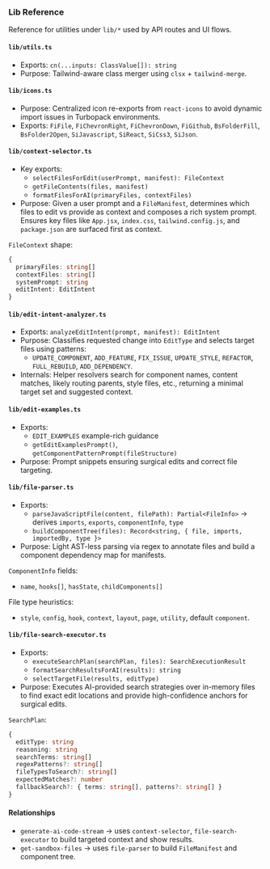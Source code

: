 ### Lib Reference

Reference for utilities under `lib/*` used by API routes and UI flows.

#### `lib/utils.ts`
- Exports: `cn(...inputs: ClassValue[]): string`
- Purpose: Tailwind-aware class merger using `clsx` + `tailwind-merge`.

#### `lib/icons.ts`
- Purpose: Centralized icon re-exports from `react-icons` to avoid dynamic import issues in Turbopack environments.
- Exports: `FiFile`, `FiChevronRight`, `FiChevronDown`, `FiGithub`, `BsFolderFill`, `BsFolder2Open`, `SiJavascript`, `SiReact`, `SiCss3`, `SiJson`.

#### `lib/context-selector.ts`
- Key exports:
  - `selectFilesForEdit(userPrompt, manifest): FileContext`
  - `getFileContents(files, manifest)`
  - `formatFilesForAI(primaryFiles, contextFiles)`
- Purpose: Given a user prompt and a `FileManifest`, determines which files to edit vs provide as context and composes a rich system prompt. Ensures key files like `App.jsx`, `index.css`, `tailwind.config.js`, and `package.json` are surfaced first as context.

`FileContext` shape:
```ts
{
  primaryFiles: string[]
  contextFiles: string[]
  systemPrompt: string
  editIntent: EditIntent
}
```

#### `lib/edit-intent-analyzer.ts`
- Exports: `analyzeEditIntent(prompt, manifest): EditIntent`
- Purpose: Classifies requested change into `EditType` and selects target files using patterns:
  - `UPDATE_COMPONENT`, `ADD_FEATURE`, `FIX_ISSUE`, `UPDATE_STYLE`, `REFACTOR`, `FULL_REBUILD`, `ADD_DEPENDENCY`.
- Internals: Helper resolvers search for component names, content matches, likely routing parents, style files, etc., returning a minimal target set and suggested context.

#### `lib/edit-examples.ts`
- Exports:
  - `EDIT_EXAMPLES` example-rich guidance
  - `getEditExamplesPrompt()`, `getComponentPatternPrompt(fileStructure)`
- Purpose: Prompt snippets ensuring surgical edits and correct file targeting.

#### `lib/file-parser.ts`
- Exports:
  - `parseJavaScriptFile(content, filePath): Partial<FileInfo>` → derives `imports`, `exports`, `componentInfo`, `type`
  - `buildComponentTree(files): Record<string, { file, imports, importedBy, type }>`
- Purpose: Light AST-less parsing via regex to annotate files and build a component dependency map for manifests.

`ComponentInfo` fields:
- `name`, `hooks[]`, `hasState`, `childComponents[]`

File type heuristics:
- `style`, `config`, `hook`, `context`, `layout`, `page`, `utility`, default `component`.

#### `lib/file-search-executor.ts`
- Exports:
  - `executeSearchPlan(searchPlan, files): SearchExecutionResult`
  - `formatSearchResultsForAI(results): string`
  - `selectTargetFile(results, editType)`
- Purpose: Executes AI-provided search strategies over in-memory files to find exact edit locations and provide high-confidence anchors for surgical edits.

`SearchPlan`:
```ts
{
  editType: string
  reasoning: string
  searchTerms: string[]
  regexPatterns?: string[]
  fileTypesToSearch?: string[]
  expectedMatches?: number
  fallbackSearch?: { terms: string[], patterns?: string[] }
}
```

#### Relationships

- `generate-ai-code-stream` → uses `context-selector`, `file-search-executor` to build targeted context and show results.
- `get-sandbox-files` → uses `file-parser` to build `FileManifest` and component tree.



